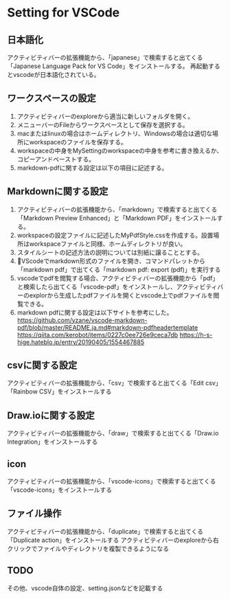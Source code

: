 # Setting for VSCode

## 日本語化
アクティビティバーの拡張機能から、「japanese」で検索すると出てくる「Japanese Language Pack for VS Code」をインストールする。
再起動するとvscodeが日本語化されている。

## ワークスペースの設定
1. アクティビティバーのexploreから適当に新しいフォルダを開く。
2. メニューバーのFileからワークスペースとして保存を選択する。
3. macまたはlinuxの場合はホームディレクトリ、Windowsの場合は適切な場所にworkspaceのファイルを保存する。
4. workspaceの中身をMySettingのworkspaceの中身を参考に書き換えるか、コピーアンドペーストする。
5. markdown-pdfに関する設定は以下の項目に記述する。

## Markdownに関する設定
1. アクティビティバーの拡張機能から、「markdown」で検索すると出てくる「Markdown Preview Enhanced」と「Markdown PDF」をインストールする。
2. workspaceの設定ファイルに記述したMyPdfStyle.cssを作成する。設置場所はworkspaceファイルと同様、ホームディレクトリが良い。
3. スタイルシートの記述方法の説明については別紙に譲ることとする。
4. VScodeでmarkdown形式のファイルを開き、コマンドパレットから「markdown pdf」で出てくる「markdown pdf: export (pdf)」を実行する
5. vscodeでpdfを閲覧する場合、アクティビティバーの拡張機能から「pdf」と検索したら出てくる「vscode-pdf」をインストールし、アクティビティバーのexplorから生成したpdfファイルを開くとvscode上でpdfファイルを閲覧できる。
6. markdown pdfに関する設定は以下サイトを参考にした。
https://github.com/yzane/vscode-markdown-pdf/blob/master/README.ja.md#markdown-pdfheadertemplate
https://qiita.com/kerobot/items/0227c0ee726e9ceca7db
https://h-s-hige.hateblo.jp/entry/20190405/1554467885


## csvに関する設定
アクティビティバーの拡張機能から、「csv」で検索すると出てくる「Edit csv」「Rainbow CSV」をインストールする

## Draw.ioに関する設定
アクティビティバーの拡張機能から、「draw」で検索すると出てくる「Draw.io Integration」をインストールする

## icon
アクティビティバーの拡張機能から、「vscode-icons」で検索すると出てくる「vscode-icons」をインストールする

## ファイル操作
アクティビティバーの拡張機能から、「duplicate」で検索すると出てくる「Duplicate action」をインストールする
アクティビティバーのexploreから右クリックでファイルやディレクトリを複製できるようになる

## TODO
その他、vscode自体の設定、setting.jsonなどを記載する
